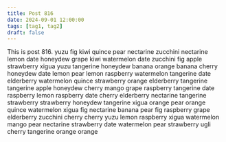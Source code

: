 ```yaml
---
title: Post 816
date: 2024-09-01 12:00:00
tags: [tag1, tag2]
draft: false
---
```

This is post 816.
yuzu
fig
kiwi
quince
pear
nectarine
zucchini
nectarine
lemon
date
honeydew
grape
kiwi
watermelon
date
zucchini
fig
apple
strawberry
xigua
yuzu
tangerine
honeydew
banana
orange
banana
cherry
honeydew
date
lemon
pear
lemon
raspberry
watermelon
tangerine
date
elderberry
watermelon
quince
strawberry
orange
elderberry
tangerine
tangerine
apple
honeydew
cherry
mango
grape
raspberry
tangerine
date
raspberry
lemon
raspberry
date
cherry
elderberry
nectarine
tangerine
strawberry
strawberry
honeydew
tangerine
xigua
orange
pear
orange
quince
watermelon
xigua
fig
nectarine
banana
pear
fig
raspberry
grape
elderberry
zucchini
cherry
cherry
yuzu
lemon
raspberry
xigua
watermelon
mango
pear
nectarine
strawberry
date
watermelon
pear
strawberry
ugli
cherry
tangerine
orange
orange
